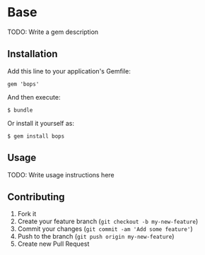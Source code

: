 # Base

TODO: Write a gem description

## Installation

Add this line to your application's Gemfile:

    gem 'bops'

And then execute:

    $ bundle

Or install it yourself as:

    $ gem install bops

## Usage

TODO: Write usage instructions here

## Contributing

1. Fork it
2. Create your feature branch (`git checkout -b my-new-feature`)
3. Commit your changes (`git commit -am 'Add some feature'`)
4. Push to the branch (`git push origin my-new-feature`)
5. Create new Pull Request
